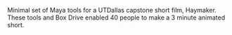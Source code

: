 Minimal set of Maya tools for a UTDallas capstone short film, Haymaker. These tools and Box Drive enabled 40 people to make a 3 minute animated short.
